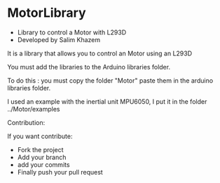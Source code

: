 # MotorLibrary


* Library to control a Motor with L293D
* Developed by Salim Khazem



It is a library that allows you to control an Motor using an L293D

You must add the libraries to the Arduino libraries folder. 

To do this : you must copy the folder "Motor" paste them in the arduino libraries folder.



I used an example with the inertial unit MPU6050, I put it in the folder ../Motor/examples


Contribution:

If you want contribute: 
* Fork the project 
* Add your branch 
* add your commits 
* Finally push your pull request


